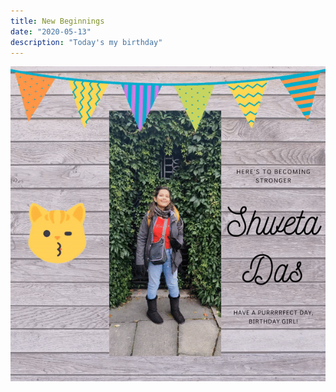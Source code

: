 ```yaml
---
title: New Beginnings
date: "2020-05-13"
description: "Today's my birthday"
---
```


![Birthday Poster](./bday-poster.gif)
